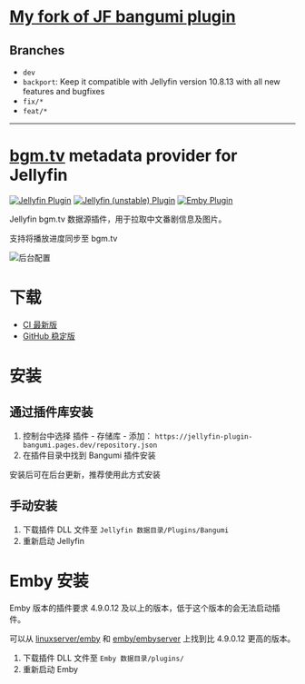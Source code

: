 # [My fork of JF bangumi plugin](https://zeyuzhang3.notion.site/My-fork-of-jellyfin-plugin-bangumi-c1545959ddfd423bb2e978d4bf1dc2e2)
## Branches 
- `dev`
- `backport`: Keep it compatible with Jellyfin version 10.8.13 with all new features and bugfixes
- `fix/*`
- `feat/*`

<hr>

# [bgm.tv](https://bgm.tv) metadata provider for Jellyfin

[![Jellyfin Plugin](https://github.com/kookxiang/jellyfin-plugin-bangumi/actions/workflows/jellyfin.yml/badge.svg)](https://github.com/kookxiang/jellyfin-plugin-bangumi/actions/workflows/jellyfin.yml)
[![Jellyfin (unstable) Plugin](https://github.com/kookxiang/jellyfin-plugin-bangumi/actions/workflows/jellyfin-unstable.yml/badge.svg)](https://github.com/kookxiang/jellyfin-plugin-bangumi/actions/workflows/jellyfin-unstable.yml)
[![Emby Plugin](https://github.com/kookxiang/jellyfin-plugin-bangumi/actions/workflows/emby.yml/badge.svg)](https://github.com/kookxiang/jellyfin-plugin-bangumi/actions/workflows/emby.yml)

Jellyfin bgm.tv 数据源插件，用于拉取中文番剧信息及图片。

支持将播放进度同步至 bgm.tv

![后台配置](https://user-images.githubusercontent.com/2725379/158064318-98a82a79-a783-4552-abaa-af18724ad9bf.png)

# 下载

 - [CI 最新版](https://github.com/kookxiang/jellyfin-plugin-bangumi/actions/workflows/jellyfin.yml)
 - [GitHub 稳定版](https://github.com/kookxiang/jellyfin-plugin-bangumi/releases)

# 安装

## 通过插件库安装

1. 控制台中选择 插件 - 存储库 - 添加：
`https://jellyfin-plugin-bangumi.pages.dev/repository.json`
2. 在插件目录中找到 Bangumi 插件安装

安装后可在后台更新，推荐使用此方式安装

## 手动安装

1. 下载插件 DLL 文件至 `Jellyfin 数据目录/Plugins/Bangumi`
2. 重新启动 Jellyfin

# Emby 安装

Emby 版本的插件要求 4.9.0.12 及以上的版本，低于这个版本的会无法启动插件。

可以从 [linuxserver/emby](https://hub.docker.com/r/linuxserver/emby/tags) 和 [emby/embyserver](https://hub.docker.com/r/emby/embyserver/tags) 上找到比 4.9.0.12 更高的版本。

1. 下载插件 DLL 文件至 `Emby 数据目录/plugins/`
2. 重新启动 Emby
